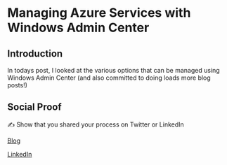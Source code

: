 # Managing Azure Services with Windows Admin Center

## Introduction

In todays post, I looked at the various options that can be managed using Windows Admin Center (and also committed to doing loads more blog posts!)

## Social Proof

✍️ Show that you shared your process on Twitter or LinkedIn

[Blog](https://michaeldurkan.com/2022/01/07/100daysofcloud-day49-managingazureserviceswithwindowsadmincenter/)

[LinkedIn](https://www.linkedin.com/posts/michael-durkan-1a72a759_100-days-of-cloud-day-49-managing-azure-activity-6885342377846951936-RE0v)
